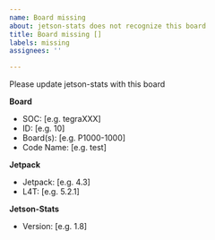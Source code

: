 ```yaml
---
name: Board missing
about: jetson-stats does not recognize this board
title: Board missing []
labels: missing
assignees: ''

---
```


Please update jetson-stats with this board
<!-- Complete all fields
  You can find this data on:
   * jetson_release -v
   * jtop (page INFO)
-->
**Board**
 - SOC: [e.g. tegraXXX]
 - ID: [e.g. 10]
 - Board(s): [e.g. P1000-1000]
 - Code Name: [e.g. test]

**Jetpack**
 - Jetpack: [e.g. 4.3]
 - L4T: [e.g. 5.2.1]

<!-- Use jtop -v -->
**Jetson-Stats**
 - Version: [e.g. 1.8]
